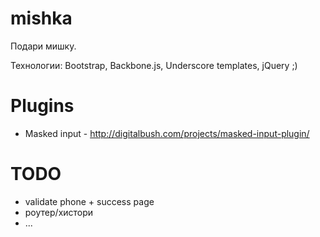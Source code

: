 mishka
======

Подари мишку.

Технологии: Bootstrap, Backbone.js, Underscore templates, jQuery ;)

Plugins
======
- Masked input - http://digitalbush.com/projects/masked-input-plugin/

TODO
======
- validate phone + success page
- роутер/хистори
- ...
